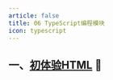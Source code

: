 ```yaml
---
article: false
title: 06 TypeScript编程模块
icon: typescript
---
```


## 一、[初体验HTML](/web/html/html01) :clown_face:

